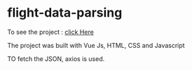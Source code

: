 # flight-data-parsing
To see the project : [click Here]()

The project was built with Vue Js, HTML, CSS and Javascript

TO fetch the JSON, axios is used.
